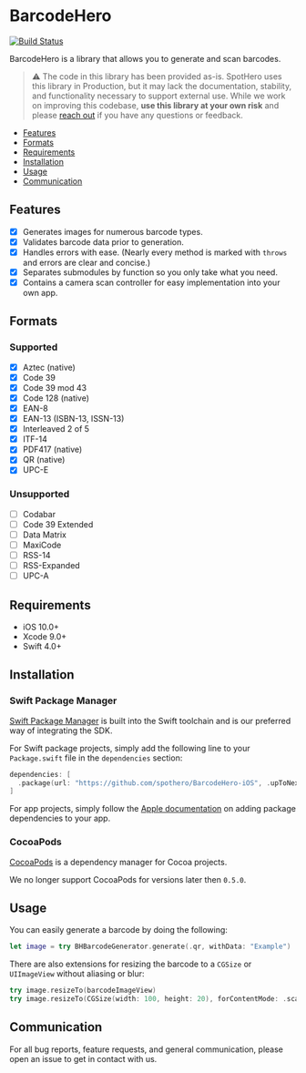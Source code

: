 # BarcodeHero

[![Build Status](https://app.bitrise.io/app/1cf58c896f098057/status.svg?token=M8gTwC85GIPeOnsEVC5VqA)](https://app.bitrise.io/app/1cf58c896f098057)

BarcodeHero is a library that allows you to generate and scan barcodes.

>:warning: The code in this library has been provided as-is. SpotHero uses this library in Production, but it may lack the documentation, stability, and functionality necessary to support external use. While we work on improving this codebase, **use this library at your own risk** and please [reach out](#communication) if you have any questions or feedback.

- [Features](#features)
- [Formats](#formats)
- [Requirements](#requirements)
- [Installation](#installation)
- [Usage](#usage)
- [Communication](#communication)

## Features

- [x] Generates images for numerous barcode types.
- [x] Validates barcode data prior to generation.
- [x] Handles errors with ease. (Nearly every method is marked with `throws` and errors are clear and concise.)
- [x] Separates submodules by function so you only take what you need.
- [x] Contains a camera scan controller for easy implementation into your own app.

## Formats

### Supported

- [x] Aztec (native)
- [x] Code 39
- [x] Code 39 mod 43
- [x] Code 128 (native)
- [x] EAN-8
- [x] EAN-13 (ISBN-13, ISSN-13)
- [x] Interleaved 2 of 5
- [x] ITF-14
- [x] PDF417 (native)
- [x] QR (native)
- [x] UPC-E

### Unsupported

- [ ] Codabar
- [ ] Code 39 Extended
- [ ] Data Matrix
- [ ] MaxiCode
- [ ] RSS-14
- [ ] RSS-Expanded
- [ ] UPC-A

## Requirements

- iOS 10.0+
- Xcode 9.0+
- Swift 4.0+

## Installation

### Swift Package Manager

[Swift Package Manager](https://swift.org/package-manager/) is built into the Swift toolchain and is our preferred way of integrating the SDK.

For Swift package projects, simply add the following line to your `Package.swift` file in the `dependencies` section:

```swift
dependencies: [
  .package(url: "https://github.com/spothero/BarcodeHero-iOS", .upToNextMajor(from: "<version>")),
]
```

For app projects, simply follow the [Apple documentation](https://developer.apple.com/documentation/xcode/adding_package_dependencies_to_your_app) on adding package dependencies to your app.

### CocoaPods

[CocoaPods](http://cocoapods.org) is a dependency manager for Cocoa projects.

We no longer support CocoaPods for versions later then `0.5.0`.

## Usage

You can easily generate a barcode by doing the following:

```Swift
let image = try BHBarcodeGenerator.generate(.qr, withData: "Example")
```

There are also extensions for resizing the barcode to a `CGSize` or `UIImageView` without aliasing or blur:

```Swift
try image.resizeTo(barcodeImageView)
try image.resizeTo(CGSize(width: 100, height: 20), forContentMode: .scaleAspectFit)
```

## Communication

For all bug reports, feature requests, and general communication, please open an issue to get in contact with us.
